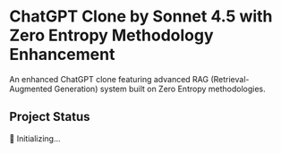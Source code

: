 # ChatGPT Clone by Sonnet 4.5 with Zero Entropy Methodology Enhancement

An enhanced ChatGPT clone featuring advanced RAG (Retrieval-Augmented Generation) system built on Zero Entropy methodologies.

## Project Status
🚀 Initializing...

